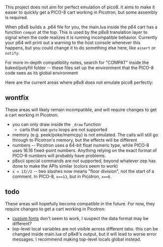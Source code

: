 This project does not aim for perfect emulation of pico8. It aims to make it easier to quickly get a PICO-8 cart working in Picotron, but some assembly is required.

When p8x8 builds a .p64 file for you, the main.lua inside the p64 cart has a function `compat` at the top. This is used by the p8x8 translation layer to signal when the code realizes it is running incompatible behavior. Currently your p64 will print out a warning to the host console whenever this happens, but you could change it to do something else here, like `assert` or `notify`.

For more in-depth compatibility notes, search for "COMPAT" inside the baked/polyfill folder -- these files set up the environment that the PICO-8 code sees as its global environment

Here are the current areas where p8x8 does not emulate pico8 perfectly:

## wontfix

These areas will likely remain incompatible, and will require changes to get a cart working in Picotron:

- you can only draw inside the `_draw` function
	- carts that use `goto` loops are not supported
- memory (e.g. peek/poke/memcpy) is not emulated. The calls will still go through to Picotron's memory, but the effects will be different
- numbers -- Picotron uses a 64-bit float numeric type, while PICO-8 uses 16.16 fixed-point numbers. Anything relying on the exact format of PICO-8 numbers will probably have problems.
- p8scii special commands are not supported, beyond whatever zep has done to make the APIs similar (colors seem to work)
- `x = 13//2` -- two slashes now means "floor division", not the start of a comment. In PICO-8, `x==13`, but in Picotron, `x==6`.

## todo

These areas will hopefully become compatible in the future. For now, they require changes to get a cart working in Picotron:

- [custom fonts](https://github.com/pancelor/p8x8/issues/4) don't seem to work, I suspect the data format may be different?
- top-level local variables are not visible across different tabs. this can be changed inside main.lua of p8x8's output, but it will lead to worse error messages. I recommend making top-level locals global instead.
